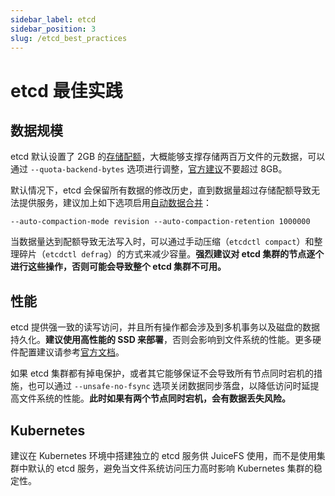 ```yaml
---
sidebar_label: etcd
sidebar_position: 3
slug: /etcd_best_practices
---
```


# etcd 最佳实践

## 数据规模

etcd 默认设置了 2GB 的[存储配额](https://etcd.io/docs/v3.5/op-guide/maintenance/#space-quota)，大概能够支撑存储两百万文件的元数据，可以通过 `--quota-backend-bytes` 选项进行调整，[官方建议](https://github.com/etcd-io/etcd/blob/v3.5.4/server/etcdserver/quota.go#L30-L32)不要超过 8GB。

默认情况下，etcd 会保留所有数据的修改历史，直到数据量超过存储配额导致无法提供服务，建议加上如下选项启用[自动数据合并](https://etcd.io/docs/v3.5/op-guide/maintenance/#auto-compaction)：

```
--auto-compaction-mode revision --auto-compaction-retention 1000000
```

当数据量达到配额导致无法写入时，可以通过手动压缩（`etcdctl compact`）和整理碎片（`etcdctl defrag`）的方式来减少容量。**强烈建议对 etcd 集群的节点逐个进行这些操作，否则可能会导致整个 etcd 集群不可用。**

## 性能

etcd 提供强一致的读写访问，并且所有操作都会涉及到多机事务以及磁盘的数据持久化。**建议使用高性能的 SSD 来部署**，否则会影响到文件系统的性能。更多硬件配置建议请参考[官方文档](https://etcd.io/docs/v3.5/op-guide/hardware)。

如果 etcd 集群都有掉电保护，或者其它能够保证不会导致所有节点同时宕机的措施，也可以通过 `--unsafe-no-fsync` 选项关闭数据同步落盘，以降低访问时延提高文件系统的性能。**此时如果有两个节点同时宕机，会有数据丢失风险。**

## Kubernetes

建议在 Kubernetes 环境中搭建独立的 etcd 服务供 JuiceFS 使用，而不是使用集群中默认的 etcd 服务，避免当文件系统访问压力高时影响 Kubernetes 集群的稳定性。
